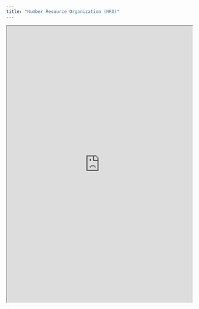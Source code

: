 ```yaml
---
title: "Number Resource Organization (NRO)"
---
```



<iframe height="750" width="100%" src="https://ewelton.github.io/ktest/wiki.html#Number%20Resource%20Organization%20(NRO)"></iframe>
